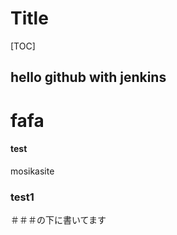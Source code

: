 # Title



[TOC]



## hello github with jenkins

# fafa

#### test

mosikasite

###  test1

＃＃＃の下に書いてます
